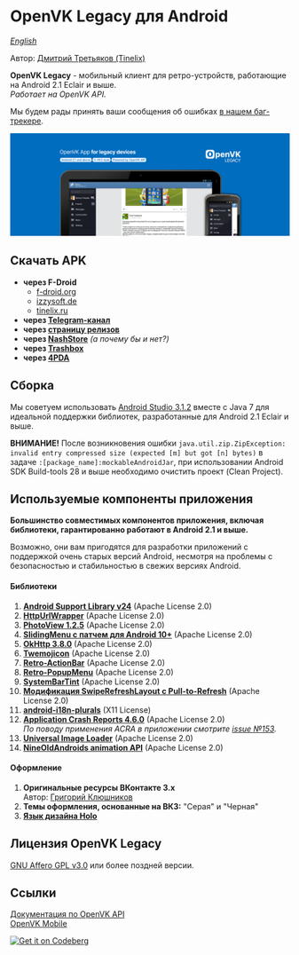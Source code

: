 # OpenVK Legacy для Android

_[English](README.md)_

Автор: [Дмитрий Третьяков (Tinelix)](https://github.com/tretdm)

**OpenVK Legacy** - мобильный клиент для ретро-устройств, работающие на Android 2.1 Eclair и выше.\
_Работает на OpenVK API._

Мы будем рады принять ваши сообщения об ошибках [в нашем баг-трекере](https://github.com/openvk/mobile-android-legacy/projects/1).

![featureGraphic](fastlane/metadata/android/en-US/images/featureGraphic.png)

## Скачать APK
* **через F-Droid**
  * [f-droid.org](https://f-droid.org/packages/uk.openvk.android.legacy/)
  * [izzysoft.de](https://apt.izzysoft.de/fdroid/index/apk/uk.openvk.android.legacy)
  * [tinelix.ru](https://repo.tinelix.ru)
* **через [Telegram-канал](https://t.me/+nPLHBZqAsFlhYmIy)**
* **через [страницу релизов](https://github.com/openvk/mobile-android-legacy/releases/latest)**
* **через [NashStore](https://store.nashstore.ru/store/637cc36cfb3ed38835524503)** _(а почему бы и нет?)_
* **через [Trashbox](https://trashbox.ru/topics/164477/openvk-legacy)**
* **через [4PDA](https://4pda.to/forum/index.php?showtopic=1057695)**

## Сборка
Мы советуем использовать [Android Studio 3.1.2](https://developer.android.com/studio/archive) вместе с Java 7 для идеальной поддержки библиотек, разработанные для Android 2.1 Eclair и выше.

**ВНИМАНИЕ!** После возникновения ошибки `java.util.zip.ZipException: invalid entry compressed size (expected [m] but got [n] bytes)` в задаче `:[package_name]:mockableAndroidJar`, при использовании Android SDK Build-tools 28 и выше необходимо очистить проект (Clean Project).

## Используемые компоненты приложения
**Большинство совместимых компонентов приложения, включая библиотеки, гарантированно работают в Android 2.1 и выше.**

Возможно, они вам пригодятся для разработки приложений с поддержкой очень старых версий Android, несмотря на проблемы с безопасностью и стабильностью в свежих версиях Android.

#### Библиотеки

1. **[Android Support Library v24](https://developer.android.com/topic/libraries/support-library)** (Apache License 2.0)
2. **[HttpUrlWrapper](https://github.com/tinelix/httpurlwrapper)** (Apache License 2.0)
3. **[PhotoView 1.2.5](https://github.com/Baseflow/PhotoView/tree/v1.2.5)** (Apache License 2.0)
4. **[SlidingMenu с патчем для Android 10+](https://github.com/tinelix/SlidingMenu)** (Apache License 2.0)
5. **[OkHttp 3.8.0](https://square.github.io/okhttp/)** (Apache License 2.0)
6. **[Twemojicon](https://github.com/tinelix/twemoji/tree/1.2)** (Apache License 2.0)
8. **[Retro-ActionBar](https://github.com/tinelix/retro-actionbar)** (Apache License 2.0)
9. **[Retro-PopupMenu](https://github.com/tinelix/retro-popupmenu)** (Apache License 2.0)
10. **[SystemBarTint](https://github.com/jgilfelt/SystemBarTint)** (Apache License 2.0)
11. **[Модификация SwipeRefreshLayout с Pull-to-Refresh](https://github.com/xyxyLiu/SwipeRefreshLayout)** (Apache License 2.0)
12. **[android-i18n-plurals](https://github.com/populov/android-i18n-plurals)** (X11 License)
13. **[Application Crash Reports 4.6.0](https://github.com/ACRA/acra/tree/acra-4.6.0)** (Apache License 2.0) \
    _По поводу применения ACRA в приложении смотрите [issue №153](https://github.com/openvk/mobile-android-legacy/issues/153)._
15. **[Universal Image Loader](https://github.com/nostra13/Android-Universal-Image-Loader/tree/v1.9.5)** (Apache License 2.0)
16. **[NineOldAndroids animation API](https://github.com/JakeWharton/NineOldAndroids)** (Apache License 2.0)

#### Оформление
1. **Оригинальные ресурсы ВКонтакте 3.x** \
   Автор: [Григорий Клюшников](https://grishka.me)
2. **Темы оформления, основанные на ВК3:** "Серая" и "Черная"
3. [**Язык дизайна Holo**](https://web.archive.org/web/20130217132335/http://developer.android.com/design/index.html)

## Лицензия OpenVK Legacy
[GNU Affero GPL v3.0](COPYING) или более поздней версии.

## Ссылки
[Документация по OpenVK API](https://docs.openvk.su/openvk_engine/ru/api/description/)\
[OpenVK Mobile](https://openvk.uk/app)

<a href="https://codeberg.org/OpenVK/mobile-android-legacy">
    <img alt="Get it on Codeberg" src="https://codeberg.org/Codeberg/GetItOnCodeberg/media/branch/main/get-it-on-blue-on-white.png" height="60">
</a>
